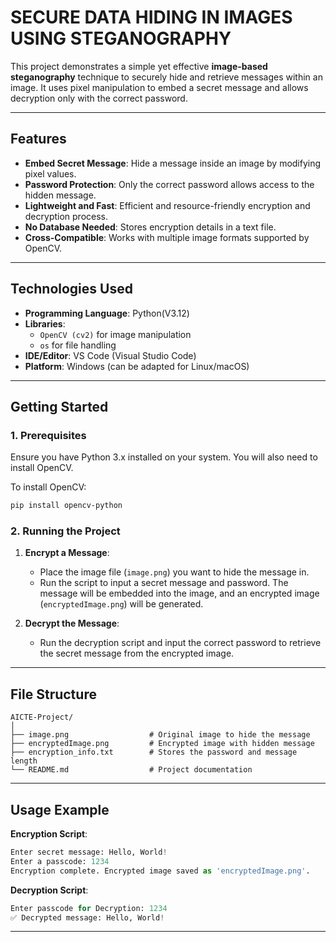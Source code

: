 # SECURE DATA HIDING IN IMAGES USING STEGANOGRAPHY

This project demonstrates a simple yet effective **image-based steganography** technique to securely hide and retrieve messages within an image. It uses pixel manipulation to embed a secret message and allows decryption only with the correct password.

---

## **Features**
- **Embed Secret Message**: Hide a message inside an image by modifying pixel values.
- **Password Protection**: Only the correct password allows access to the hidden message.
- **Lightweight and Fast**: Efficient and resource-friendly encryption and decryption process.
- **No Database Needed**: Stores encryption details in a text file.
- **Cross-Compatible**: Works with multiple image formats supported by OpenCV.

---

## **Technologies Used**
- **Programming Language**: Python(V3.12)
- **Libraries**:  
  - `OpenCV (cv2)` for image manipulation
  - `os` for file handling
- **IDE/Editor**: VS Code (Visual Studio Code)
- **Platform**: Windows (can be adapted for Linux/macOS)

---

## **Getting Started**

### **1. Prerequisites**
Ensure you have Python 3.x installed on your system. You will also need to install OpenCV.

To install OpenCV:
```bash
pip install opencv-python
```

### **2. Running the Project**
1. **Encrypt a Message**:
   - Place the image file (`image.png`) you want to hide the message in.
   - Run the script to input a secret message and password. The message will be embedded into the image, and an encrypted image (`encryptedImage.png`) will be generated.

2. **Decrypt the Message**:
   - Run the decryption script and input the correct password to retrieve the secret message from the encrypted image.

---

## **File Structure**

```
AICTE-Project/
│
├── image.png                  # Original image to hide the message
├── encryptedImage.png         # Encrypted image with hidden message
├── encryption_info.txt        # Stores the password and message length
└── README.md                  # Project documentation
```

---

## **Usage Example**

**Encryption Script**:
```python
Enter secret message: Hello, World!
Enter a passcode: 1234
Encryption complete. Encrypted image saved as 'encryptedImage.png'.
```

**Decryption Script**:
```python
Enter passcode for Decryption: 1234
✅ Decrypted message: Hello, World!
```

---

